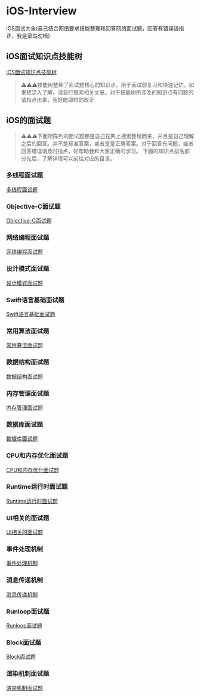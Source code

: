 # iOS-Interview
iOS面试大全(自己结合网络要求技能整理和回答网络面试题，回答有错误请指正，我是菜鸟勿喷)

## iOS面试知识点技能树
[iOS面试知识点技能树](https://www.processon.com/view/link/5e69f598e4b07fc7a6845da5)

> ⚠️⚠️⚠️技能树整理了面试题核心的知识点，用于面试前复习和快速记忆。如果想深入了解，请自行搜索相关文章。对于技能树所涉及的知识点有问题的请指点出来，我好能即时的改正

## iOS的面试题

> ⚠️⚠️⚠️下面所陈列的面试题都是自己在网上搜索整理而来，并且是自己理解之后的回答。并不是标准答案，或者是是正确答案。对于回答有问题，或者回答错误请及时指点，好帮助我和大家正确的学习。
下面的知识点排名部分先后，了解详情可以前往对应的目录。

### 多线程面试题
[多线程面试题](多线程面试题.md)

### Objective-C面试题
[Objective-C面试题](Objective-C面试题.md)

### 网络编程面试题
[网络编程面试题](网络编程.md)

### 设计模式面试题
[设计模式面试题](设计模式面试题.md)

### Swift语言基础面试题
[Swift语言基础面试题](Swift语言基础面试题.md)

### 常用算法面试题
[常用算法面试题](常用算法面试题.md)

### 数据结构面试题
[数据结构面试题](数据结构面试题.md)

### 内存管理面试题
[内存管理面试题](内存管理面试题.md)

### 数据库面试题
[数据库面试题](数据库面试题.md)

### CPU和内存优化面试题
[CPU和内存优化面试题](CPU和内存优化面试题.md)

### Runtime运行时面试题
[Runtime运行时面试题](Runtime运行时面试题.md)

### UI相关的面试题
[UI相关的面试题](UI相关的面试题.md)

### 事件处理机制
[事件处理机制](事件处理机制.md)

### 消息传递机制
[消息传递机制](消息传递机制.md)

### Runloop面试题
[Runloop面试题](Runloop面试题.md)

### Block面试题
[Block面试题](Block面试题.md)

### 渲染机制面试题
[渲染机制面试题](渲染机制面试题.md)
